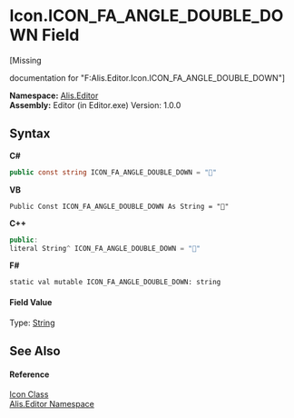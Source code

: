 # Icon.ICON_FA_ANGLE_DOUBLE_DOWN Field
 

\[Missing <summary> documentation for "F:Alis.Editor.Icon.ICON_FA_ANGLE_DOUBLE_DOWN"\]

**Namespace:**&nbsp;<a href="b150ade4-39de-a232-5f06-d3cdc1b2c538">Alis.Editor</a><br />**Assembly:**&nbsp;Editor (in Editor.exe) Version: 1.0.0

## Syntax

**C#**<br />
``` C#
public const string ICON_FA_ANGLE_DOUBLE_DOWN = ""
```

**VB**<br />
``` VB
Public Const ICON_FA_ANGLE_DOUBLE_DOWN As String = ""
```

**C++**<br />
``` C++
public:
literal String^ ICON_FA_ANGLE_DOUBLE_DOWN = ""
```

**F#**<br />
``` F#
static val mutable ICON_FA_ANGLE_DOUBLE_DOWN: string
```


#### Field Value
Type: <a href="https://docs.microsoft.com/dotnet/api/system.string" target="_blank">String</a>

## See Also


#### Reference
<a href="cc0f883c-67f8-f772-c6d7-a60b129f22a7">Icon Class</a><br /><a href="b150ade4-39de-a232-5f06-d3cdc1b2c538">Alis.Editor Namespace</a><br />